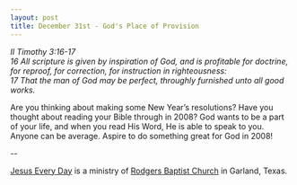 ```yaml
---
layout: post
title: December 31st - God's Place of Provision
---
```


_II Timothy 3:16-17  
16 All scripture is given by inspiration of God, and is profitable
for doctrine, for reproof, for correction, for instruction in
righteousness:  
17 That the man of God may be perfect, throughly furnished unto all
good works._

Are you thinking about making some New Year&rsquo;s resolutions?
Have you thought about reading your Bible through in 2008? God wants
to be a part of your life, and when you read His Word, He is able to
speak to you. Anyone can be average. Aspire to do something great for
God in 2008!

 --

<a href=http://jesuseveryday.net>Jesus Every Day</a> is a ministry of <a href=http://rodgersbaptist.net>Rodgers Baptist Church</a> in Garland, Texas.
